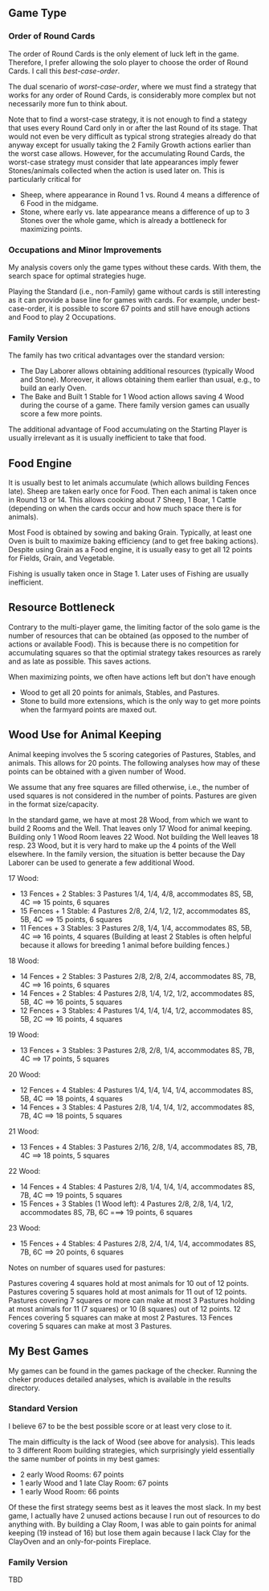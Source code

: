 ## Game Type

### Order of Round Cards

The order of Round Cards is the only element of luck left in the game.
Therefore, I prefer allowing the solo player to choose the order of Round Cards.
I call this *best-case-order*.

The dual scenario of *worst-case-order*, where we must find a strategy that works for any order of Round Cards, is considerably more complex but not necessarily more fun to think about.

Note that to find a worst-case strategy, it is not enough to find a stategy that uses every Round Card only in or after the last Round of its stage.
That would not even be very difficult as typical strong strategies already do that anyway except for usually taking the 2 Family Growth actions earlier than the worst case allows.
However, for the accumulating Round Cards, the worst-case strategy must consider that late appearances imply fewer Stones/animals collected when the action is used later on.
This is particularly critical for
* Sheep, where appearance in Round 1 vs. Round 4 means a difference of 6 Food in the midgame.
* Stone, where early vs. late appearance means a difference of up to 3 Stones over the whole game, which is already a bottleneck for maximizing points.


### Occupations and Minor Improvements

My analysis covers only the game types without these cards.
With them, the search space for optimal strategies huge.

Playing the Standard (i.e., non-Family) game without cards is still interesting as it can provide a base line for games with cards.
For example, under best-case-order, it is possible to score 67 points and still have enough actions and Food to play 2 Occupations.

### Family Version

The family has two critical advantages over the standard version:
* The Day Laborer allows obtaining additional resources (typically Wood and Stone). Moreover, it allows obtaining them earlier than usual, e.g., to build an early Oven.
* The Bake and Built 1 Stable for 1 Wood action allows saving 4 Wood during the course of a game.
There family version games can usually score a few more points.

The additional advantage of Food accumulating on the Starting Player is usually irrelevant as it is usually inefficient to take that food.

## Food Engine

It is usually best to let animals accumulate (which allows building Fences late).
Sheep are taken early once for Food. Then each animal is taken once in Round 13 or 14.
This allows cooking about 7 Sheep, 1 Boar, 1 Cattle (depending on when the cards occur and how much space there is for animals).

Most Food is obtained by sowing and baking Grain.
Typically, at least one Oven is built to maximize baking efficiency (and to get free baking actions).
Despite using Grain as a Food engine, it is usually easy to get all 12 points for Fields, Grain, and Vegetable.

Fishing is usually taken once in Stage 1.
Later uses of Fishing are usually inefficient.

## Resource Bottleneck

Contrary to the multi-player game, the limiting factor of the solo game is the number of resources that can be obtained (as opposed to the number of actions or available Food).
This is because there is no competition for accumulating squares so that the optimial strategy takes resources as rarely and as late as possible.
This saves actions.

When maximizing points, we often have actions left but don't have enough
- Wood to get all 20 points for animals, Stables, and Pastures.
- Stone to build more extensions, which is the only way to get more points when the farmyard points are maxed out.

## Wood Use for Animal Keeping

Animal keeping involves the 5 scoring categories of Pastures, Stables, and animals.
This allows for 20 points.
The following analyses how may of these points can be obtained with a given number of Wood.

We assume that any free squares are filled otherwise, i.e., the number of used squares is not considered in the number of points.
Pastures are given in the format size/capacity.

In the standard game, we have at most 28 Wood, from which we want to build 2 Rooms and the Well. That leaves only 17 Wood for animal keeping.
Building only 1 Wood Room leaves 22 Wood.
Not building the Well leaves 18 resp. 23 Wood, but it is very hard to make up the 4 points of the Well elsewhere.
In the family version, the situation is better because the Day Laborer can be used to generate a few additional Wood.

 17 Wood:
 - 13 Fences + 2 Stables: 3 Pastures 1/4, 1/4, 4/8, accommodates 8S, 5B, 4C ==> 15 points, 6 squares
 - 15 Fences + 1 Stable:  4 Pastures 2/8, 2/4, 1/2, 1/2, accommodates 8S, 5B, 4C ==> 15 points, 6 squares
 - 11 Fences + 3 Stables: 3 Pastures 2/8, 1/4, 1/4, accommodates 8S, 5B, 4C ==> 16 points, 4 squares
(Building at least 2 Stables is often helpful because it allows for breeding 1 animal before building fences.)

 18 Wood:
 - 14 Fences + 2 Stables: 3 Pastures 2/8, 2/8, 2/4, accommodates 8S, 7B, 4C ==> 16 points, 6 squares
 - 14 Fences + 2 Stables: 4 Pastures 2/8, 1/4, 1/2, 1/2, accommodates 8S, 5B, 4C ==> 16 points, 5 squares
 - 12 Fences + 3 Stables: 4 Pastures 1/4, 1/4, 1/4, 1/2, accommodates 8S, 5B, 2C ==> 16 points, 4 squares
 
 19 Wood:
 - 13 Fences + 3 Stables: 3 Pastures 2/8, 2/8, 1/4, accommodates 8S, 7B, 4C ==> 17 points, 5 squares

 20 Wood:
 - 12 Fences + 4 Stables: 4 Pastures 1/4, 1/4, 1/4, 1/4, accommodates 8S, 5B, 4C ==> 18 points, 4 squares
 - 14 Fences + 3 Stables: 4 Pastures 2/8, 1/4, 1/4, 1/2, accommodates 8S, 7B, 4C ==> 18 points, 5 squares

 21 Wood:
 - 13 Fences + 4 Stables: 3 Pastures 2/16, 2/8, 1/4, accommodates 8S, 7B, 4C ==> 18 points, 5 squares

 22 Wood:
 - 14 Fences + 4 Stables: 4 Pastures 2/8, 1/4, 1/4, 1/4, accommodates 8S, 7B, 4C ==> 19 points, 5 squares
 - 15 Fences + 3 Stables (1 Wood left): 4 Pastures 2/8, 2/8, 1/4, 1/2, accommodates 8S, 7B, 6C ===> 19 points, 6 squares
 
 23 Wood:
 - 15 Fences + 4 Stables: 4 Pastures 2/8, 2/4, 1/4, 1/4, accommodates 8S, 7B, 6C ==> 20 points, 6 squares
 
Notes on number of squares used for pastures:

 Pastures covering 4 squares hold at most animals for 10 out of 12 points.
 Pastures covering 5 squares hold at most animals for 11 out of 12 points.
 Pastures covering 7 squares or more can make at most 3 Pastures holding at most animals for 11 (7 squares) or 10 (8 squares) out of 12 points.
 12 Fences covering 5 squares can make at most 2 Pastures.
 13 Fences covering 5 squares can make at most 3 Pastures.

## My Best Games

My games can be found in the games package of the checker.
Running the cheker produces detailed analyses, which is available in the results directory.

### Standard Version

I believe 67 to be the best possible score or at least very close to it.

The main difficulty is the lack of Wood (see above for analysis).
This leads to 3 different Room building strategies, which surprisingly yield essentially the same number of points in my best games:
* 2 early Wood Rooms: 67 points
* 1 early Wood and 1 late Clay Room: 67 points
* 1 early Wood Room: 66 points

Of these the first strategy seems best as it leaves the most slack.
In my best game, I actually have 2 unused actions because I run out of resources to do anything with.
By building a Clay Room, I was able to gain points for animal keeping (19 instead of 16) but lose them again because I lack Clay for the ClayOven and an only-for-points Fireplace.

### Family Version

TBD